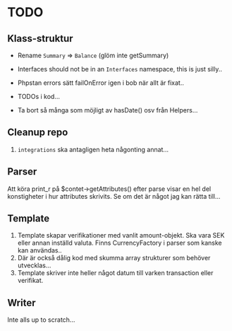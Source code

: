 # TODO

## Klass-struktur

* Rename `Summary` => `Balance` (glöm inte getSummary)
* Interfaces should not be in an `Interfaces` namespace, this is just silly..

* Phpstan errors
    sätt failOnError igen i bob när allt är fixat..

* TODOs i kod...

* Ta bort så många som möjligt av hasDate() osv från Helpers...

## Cleanup repo

1. `integrations` ska antagligen heta någonting annat...

## Parser

Att köra print_r på $contet->getAttributes() efter parse visar en hel del konstigheter
i hur attributes skrivits. Se om det är något jag kan rätta till...

## Template

1. Template skapar verifikationer med vanlit amount-objekt. Ska vara SEK eller annan inställd valuta.
   Finns CurrencyFactory i parser som kanske kan användas..
1. Där är också dålig kod med skumma array strukturer som behöver utvecklas...
1. Template skriver inte heller något datum till varken transaction eller verifikat.

## Writer

Inte alls up to scratch...
